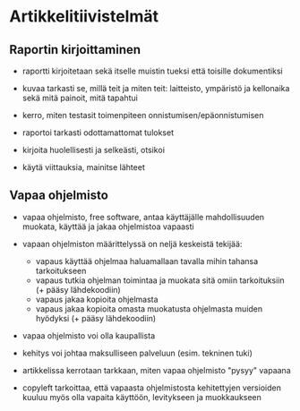 # Artikkelitiivistelmät

## Raportin kirjoittaminen

- raportti kirjoitetaan sekä itselle muistin tueksi että toisille dokumentiksi

- kuvaa tarkasti se, millä teit ja miten teit: 
laitteisto, ympäristö ja kellonaika sekä mitä painoit, mitä tapahtui

- kerro, miten testasit toimenpiteen onnistumisen/epäonnistumisen

- raportoi tarkasti odottamattomat tulokset

- kirjoita huolellisesti ja selkeästi, otsikoi

- käytä viittauksia, mainitse lähteet



## Vapaa ohjelmisto

- vapaa ohjelmisto, free software, antaa käyttäjälle mahdollisuuden muokata, käyttää ja jakaa ohjelmistoa vapaasti

- vapaan ohjelmiston määrittelyssä on neljä keskeistä tekijää:
    - vapaus käyttää ohjelmaa haluamallaan tavalla mihin tahansa tarkoitukseen
    - vapaus tutkia ohjelman toimintaa ja muokata sitä omiin tarkoituksiin (+ pääsy lähdekoodiin)
    - vapaus jakaa kopioita ohjelmasta
    - vapaus jakaa kopioita omasta muokatusta ohjelmasta muiden hyödyksi (+ pääsy lähdekoodiin)

- vapaa ohjelmisto voi olla kaupallista

- kehitys voi johtaa maksulliseen palveluun (esim. tekninen tuki)

- artikkelissa kerrotaan tarkkaan, miten vapaa ohjelmisto "pysyy" vapaana

- copyleft tarkoittaa, että vapaasta ohjelmistosta kehitettyjen versioiden kuuluu myös olla vapaita käyttöön, levitykseen ja muokkaukseen

